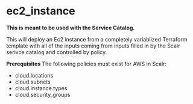 # ec2_instance

**This is meant to be used with the Service Catalog.**

This will deploy an Ec2 instance from a completely variablized Terraform template with all of the inputs coming from inputs filled in by the Scalr serivce catalog and controlled by policy.

**Prerequisites**
The following policies must exist for AWS in Scalr:

- cloud.locations
- cloud.subnets
- cloud.instance.types
- cloud.security_groups
